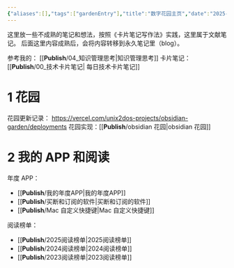 ```yaml
---
{"aliases":[],"tags":["gardenEntry"],"title":"数字花园主页","date":"2025-06-06T01:40:33+08:00","date_modify":"2025-06-26T13:59:10+08:00","dg-publish":true,"dg-home":true,"permalink":"/__Publish__/数字花园主页/","dgPassFrontmatter":true,"created":"2025-06-06T01:40:33+08:00","updated":"2025-06-26T13:59:10+08:00"}
---
```


这里放一些不成熟的笔记和想法，按照《卡片笔记写作法》实践，这里属于文献笔记。
后面这里内容成熟后，会将内容转移到永久笔记里（blog）。

参考我的： [[__Publish__/04_知识管理思考\|知识管理思考]]
卡片笔记：[[__Publish__/00_技术卡片笔记\| 每日技术卡片笔记]]

# 1 花园

花园更新记录： <https://vercel.com/unix2dos-projects/obsidian-garden/deployments>
花园实现：[[__Publish__/obsidian 花园\|obsidian 花园]]

# 2 我的 APP 和阅读

年度 APP：
-  [[__Publish__/我的年度APP\|我的年度APP]]
-  [[__Publish__/买断和订阅的软件\|买断和订阅的软件]]
- [[__Publish__/Mac 自定义快捷键\|Mac 自定义快捷键]]

阅读榜单：
-  [[__Publish__/2025阅读榜单\|2025阅读榜单]]
-  [[__Publish__/2024阅读榜单\|2024阅读榜单]]
-  [[__Publish__/2023阅读榜单\|2023阅读榜单]]
